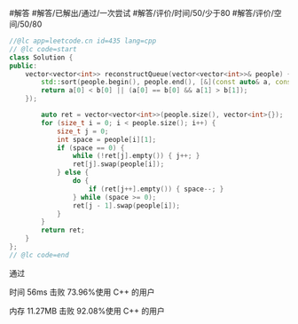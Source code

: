 #解答 #解答/已解出/通过/一次尝试 #解答/评价/时间/50/少于80 #解答/评价/空间/50/80 

```C++
//@lc app=leetcode.cn id=435 lang=cpp
// @lc code=start
class Solution {
public:
    vector<vector<int>> reconstructQueue(vector<vector<int>>& people) {
		std::sort(people.begin(), people.end(), [&](const auto& a, const auto& b) {
		return a[0] < b[0] || (a[0] == b[0] && a[1] > b[1]);
	});

		auto ret = vector<vector<int>>(people.size(), vector<int>{});
		for (size_t i = 0; i < people.size(); i++) {
			size_t j = 0;
			int space = people[i][1];
			if (space == 0) {
				while (!ret[j].empty()) { j++; }
				ret[j].swap(people[i]);
			} else {
				do {
					if (ret[j++].empty()) { space--; }
				} while (space >= 0);
				ret[j - 1].swap(people[i]);
			}
		}
		return ret;
	}
};
// @lc code=end
```

通过

时间
56ms
击败 73.96%使用 C++ 的用户

内存
11.27MB
击败 92.08%使用 C++ 的用户